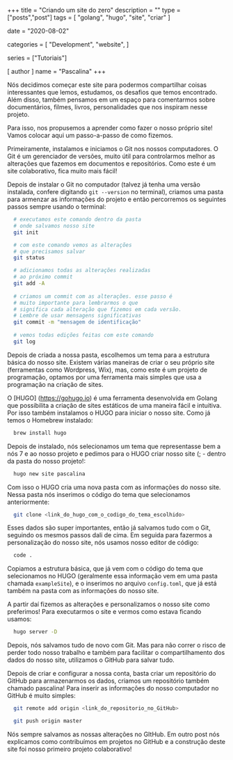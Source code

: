 +++
title = "Criando um site do zero"
description = ""
type = ["posts","post"]
tags = [
    "golang",
    "hugo",
    "site",
    "criar"
]

date = "2020-08-02"

categories = [
    "Development",
    "website",
]

series = ["Tutoriais"]

[ author ]
  name = "Pascalina"
+++

Nós decidimos começar este site para podermos compartilhar coisas interessantes que lemos, estudamos, os desafios que temos encontrado. Além disso, também pensamos em um espaço para comentarmos sobre documentários, filmes, livros, personalidades que nos inspiram nesse projeto. 

Para isso, nos propusemos a aprender como fazer o nosso próprio site! Vamos colocar aqui um passo-a-passo de como fizemos.

Primeiramente, instalamos e iniciamos o Git nos nossos computadores. O Git é um gerenciador de versões, muito útil para controlarmos melhor as alterações que fazemos em documentos e repositórios. Como este é um site colaborativo, fica muito mais fácil! 

Depois de instalar o Git no computador (talvez já tenha uma versão instalada, confere digitando `git --version` no terminal), criamos uma pasta para armenzar as informações do projeto e então percorremos os seguintes passos sempre usando o terminal:

```bash
  # executamos este comando dentro da pasta 
  # onde salvamos nosso site
  git init 

  # com este comando vemos as alterações
  # que precisamos salvar
  git status 

  # adicionamos todas as alterações realizadas
  # ao próximo commit
  git add -A 
  
  # criamos um commit com as alterações. esse passo é  
  # muito importante para lembrarmos o que
  # significa cada alteração que fizemos em cada versão.
  # Lembre de usar mensagens significativas
  git commit -m "mensagem de identificação" 
  
  # vemos todas edições feitas com este comando
  git log 
```

Depois de criada a nossa pasta, escolhemos um tema para a estrutura básica do nosso site. Existem várias maneiras de criar o seu próprio site (ferramentas como Wordpress, Wix), mas, como este é um projeto de programação, optamos por uma ferramenta mais simples que usa a programação na criação de sites.

O [HUGO] (https://gohugo.io) é uma ferramenta desenvolvida em Golang que possibilita a criação de sites estáticos de uma maneira fácil e intuitiva. Por isso também instalamos o HUGO para iniciar o nosso site. Como já temos o Homebrew instalado:

```bash
  brew install hugo
```

Depois de instalado, nós selecionamos um tema que representasse bem a nós 7 e ao nosso projeto e pedimos para o HUGO criar nosso site (; - dentro da pasta do nosso projeto!:

```bash
  hugo new site pascalina
```
 
Com isso o HUGO cria uma nova pasta com as informações do nosso site. Nessa pasta nós inserimos o código do tema que selecionamos anteriormente:

```bash
  git clone <link_do_hugo_com_o_codigo_do_tema_escolhido>
```

Esses dados são super importantes, então já salvamos tudo com o Git, seguindo os mesmos passos dali de cima. Em seguida para fazermos a personalização do nosso site, nós usamos nosso editor de código: 

```bash
  code .
```

Copiamos a estrutura básica, que já vem com o código do tema que selecionamos no HUGO (geralmente essa informação vem em uma pasta chamada `exampleSite`), e o inserimos no arquivo `config.toml`, que já está também na pasta com as informações do nosso site. 

A partir daí fizemos as alterações e personalizamos o nosso site como preferimos! Para executarmos o site e vermos como estava ficando usamos: 

```bash  
  hugo server -D
```

Depois, nós salvamos tudo de novo com Git. Mas para não correr o risco de perder todo nosso trabalho e também para facilitar o compartilhamento dos dados do nosso site, utilizamos o GitHub para salvar tudo. 

Depois de criar e configurar a nossa conta, basta criar um repositório do GitHub para armazenarmos os dados, criamos um repositório também chamado pascalina! Para inserir as informações do nosso computador no GitHub é muito simples: 

```bash
  git remote add origin <link_do_repositorio_no_GitHub>

  git push origin master
```

Nós sempre salvamos as nossas alterações no GItHub. Em outro post nós explicamos como contribuímos em projetos no GitHub e a construção deste site foi nosso primeiro projeto colaborativo! 